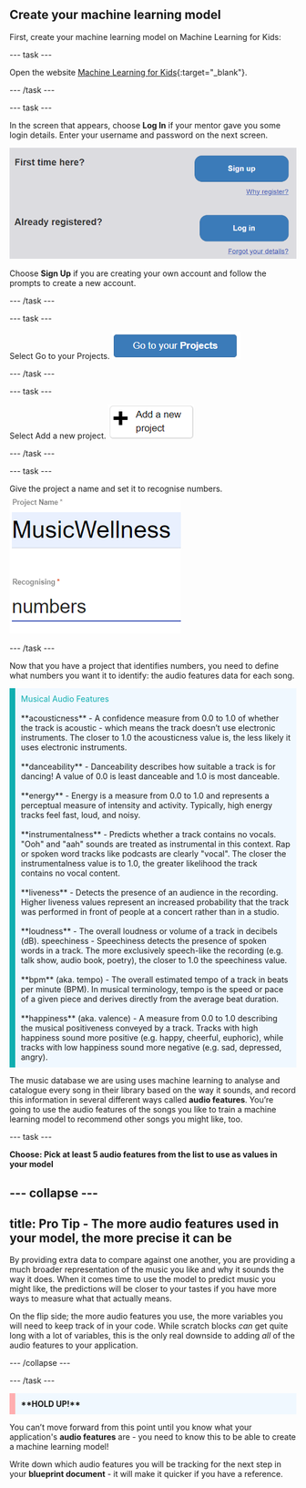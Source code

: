## Create your machine learning model

First, create your machine learning model on Machine Learning for Kids:

--- task ---

Open the website [Machine Learning for Kids](https://machinelearningforkids.co.uk/#!/login){:target="_blank"}.

--- /task ---

--- task ---

In the screen that appears, choose **Log In** if your mentor gave you some login details. Enter your username and password on the next screen.

![A picture of the blue log in button](images/singup_login.png)

Choose **Sign Up** if you are creating your own account and follow the prompts to create a new account.

--- /task ---

--- task ---

Select Go to your Projects.
![Image of the blue go to your projects button on machine learning for kids](images/go2projects.png)

--- /task ---

--- task ---

Select Add a new project.
![Image of a grey button which reads 'Go to your projects'](images/add_new_project.png)

--- /task ---

--- task ---

Give the project a name and set it to recognise numbers.
![](images/name_project.png)

--- /task ---

Now that you have a project that identifies numbers, you need to define what numbers you want it to identify: the audio features data for each song.

<p style='border-left: solid; border-width:10px; border-color: #0faeb0; background-color: aliceblue; padding: 10px;'>
<span style="color: #0faeb0">Musical Audio Features</span> <br>
<br>
**acousticness** - A confidence measure from 0.0 to 1.0 of whether the track is acoustic - which means the track doesn’t use electronic instruments. The closer to 1.0 the acousticness value is, the less likely it uses electronic instruments.
<br><br>
**danceability** - Danceability describes how suitable a track is for dancing! A value of 0.0 is least danceable and 1.0 is most danceable.
<br><br>
**energy** - Energy is a measure from 0.0 to 1.0 and represents a perceptual measure of intensity and activity. Typically, high energy tracks feel fast, loud, and noisy.
<br><br>
**instrumentalness** - Predicts whether a track contains no vocals. "Ooh" and "aah" sounds are treated as instrumental in this context. Rap or spoken word tracks like podcasts are clearly "vocal". The closer the instrumentalness value is to 1.0, the greater likelihood the track contains no vocal content. 
<br><br>
**liveness** - Detects the presence of an audience in the recording. Higher liveness values represent an increased probability that the track was performed in front of people at a concert rather than in a studio.
<br><br>
**loudness** - The overall loudness or volume of a track in decibels (dB). 
speechiness - Speechiness detects the presence of spoken words in a track. The more exclusively speech-like the recording (e.g. talk show, audio book, poetry), the closer to 1.0 the speechiness value. 
<br><br>
**bpm** (aka. tempo) - The overall estimated tempo of a track in beats per minute (BPM). In musical terminology, tempo is the speed or pace of a given piece and derives directly from the average beat duration.
<br><br>
**happiness** (aka. valence) - A measure from 0.0 to 1.0 describing the musical positiveness conveyed by a track. Tracks with high happiness sound more positive (e.g. happy, cheerful, euphoric), while tracks with low happiness sound more negative (e.g. sad, depressed, angry).

</p>

The music database we are using uses machine learning to analyse and catalogue every song in their library based on the way it sounds, and record this information in several different ways called **audio features**. You’re going to use the audio features of the songs you like to train a machine learning model to recommend other songs you might like, too.

--- task ---

**Choose: Pick at least 5 audio features from the list to use as values in your model**

--- collapse ---
---
title: Pro Tip - The more audio features used in your model, the more precise it can be
---

By providing extra data to compare against one another, you are providing a much broader representation of the music you like and why it sounds the way it does. When it comes time to use the model to predict music you might like, the predictions will be closer to your tastes if you have more ways to measure what that actually means.

On the flip side; the more audio features you use, the more variables you will need to keep track of in your code. While scratch blocks *can* get quite long with a lot of variables, this is the only real downside to adding *all* of the audio features to your application.

--- /collapse ---

--- /task ---

<p style='border-left: solid; border-width:10px; border-color: #ffaeb0; background-color: aliceblue; padding: 10px;'>
<b>**HOLD UP!**</b>

You can’t move forward from this point until you know what your application's <b>audio features</b> are - you need to know this to be able to create a machine learning model!

Write down which audio features you will be tracking for the next step in your **blueprint document** - it will make it quicker if you have a reference.
</p>